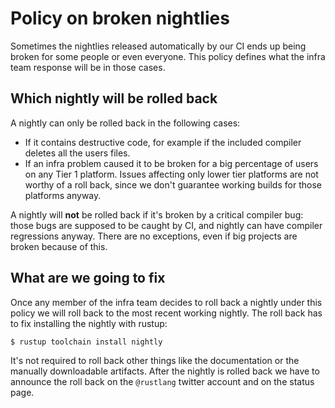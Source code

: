 # Policy on broken nightlies

Sometimes the nightlies released automatically by our CI ends up being broken
for some people or even everyone. This policy defines what the infra team
response will be in those cases.

## Which nightly will be rolled back

A nightly can only be rolled back in the following cases:

* If it contains destructive code, for example if the included compiler deletes
  all the users files.
* If an infra problem caused it to be broken for a big percentage of users on
  any Tier 1 platform. Issues affecting only lower tier platforms are not
  worthy of a roll back, since we don't guarantee working builds for those
  platforms anyway.

A nightly will **not** be rolled back if it's broken by a critical compiler
bug: those bugs are supposed to be caught by CI, and nightly can have compiler
regressions anyway. There are no exceptions, even if big projects are broken
because of this.

## What are we going to fix

Once any member of the infra team decides to roll back a nightly under this
policy we will roll back to the most recent working nightly. The roll back has
to fix installing the nightly with rustup:

```
$ rustup toolchain install nightly
```

It's not required to roll back other things like the documentation or the
manually downloadable artifacts. After the nightly is rolled back we have to
announce the roll back on the `@rustlang` twitter account and on the status
page.
